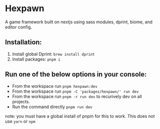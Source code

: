 # Hexpawn

A game framework built on nextjs using sass modules, dprint, biome, and editor config.

## Installation:

1. Install global Dprint: `brew install dprint`
2. Install packages: `pnpm i`

## Run one of the below options in your console:

- From the workspace run `pnpm hexpawn:dev`
- From the workspace run `pnpm -C 'packages/hexpawn/' run dev`
- From the workspace run `pnpm -r run dev` to recurively dev on all projects.
- Run the command directly `pnpm run dev`

note: you must have a global install of pnpm for this to work. This does not use `yarn` or `npm`

